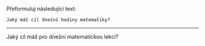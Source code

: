Přeformuluj následující text:

```
Jaký máš cíl dnešní hodiny matematiky?
```

---

<!-- chatcmpl-748xh0RtqcV97GnuHOEbGoIwnYPMm -->

Jaký cíl máš pro dnešní matematickou lekci?

